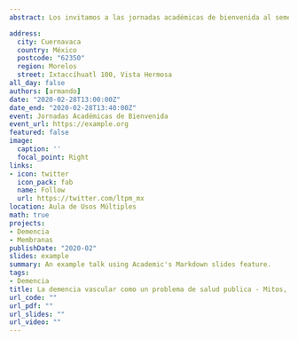 ```yaml
---
abstract: Los invitamos a las jornadas académicas de bienvenida al semestre. Las cuales se realizarán en la facultad de nutrición.

address:
  city: Cuernavaca
  country: México
  postcode: "62350"
  region: Morelos
  street: Ixtaccíhuatl 100, Vista Hermosa
all_day: false
authors: [armando]
date: "2020-02-28T13:00:00Z"
date_end: "2020-02-28T13:40:00Z"
event: Jornadas Académicas de Bienvenida
event_url: https://example.org
featured: false
image:
  caption: ''
  focal_point: Right
links:
- icon: twitter
  icon_pack: fab
  name: Follow
  url: https://twitter.com/ltpm_mx
location: Aula de Usos Múltiples
math: true
projects:
- Demencia
- Membranas
publishDate: "2020-02"
slides: example
summary: An example talk using Academic's Markdown slides feature.
tags: 
- Demencia
title: La demencia vascular como un problema de salud publica - Mitos, realidades y creencias
url_code: ""
url_pdf: ""
url_slides: ""
url_video: ""
---
```

